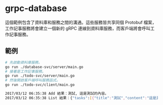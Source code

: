 # grpc-database

這個範例包含了資料庫和服務之間的溝通。這些服務皆共享同個 Protobuf 檔案，工作記事服務將會建立一個新的 gRPC 連線到資料庫服務，而客戶端將會呼叫工作記事服務。

## 範例

```bash
# 先啟動資料庫服務。
go run ./database-svc/server/main.go
# 接著是工作記事服務。
go run ./todo-svc/server/main.go
# 然後開啟客戶端呼叫服務函式。
go run ./todo-svc/client/main.go
```

```bash
2017/03/12 06:35:38 Add 結果：測試, 這是測試的內容。
2017/03/12 06:35:38 List 結果：{"tasks":[{"title":"測試","content":"這是測試的內容。"}]}
```